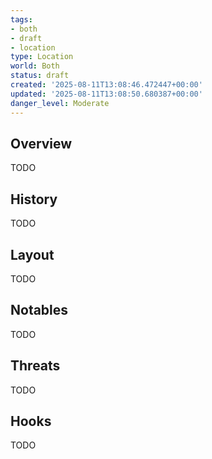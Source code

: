 ```yaml
---
tags:
- both
- draft
- location
type: Location
world: Both
status: draft
created: '2025-08-11T13:08:46.472447+00:00'
updated: '2025-08-11T13:08:50.680387+00:00'
danger_level: Moderate
---
```



## Overview

TODO
## History

TODO
## Layout

TODO
## Notables

TODO
## Threats

TODO
## Hooks

TODO
